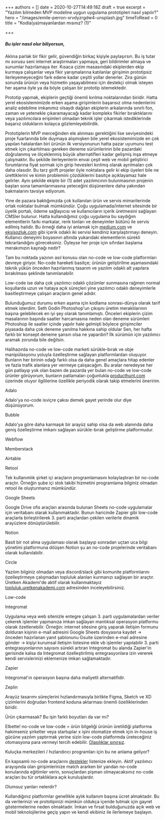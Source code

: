 +++
authors = []
date = 2020-10-27T14:49:18Z
draft = true
excerpt = "Yazılım bilmeden MVP modeline uygun uygulama prototipleri nasıl yapılır?"
hero = "/images/emile-perron-xrvdyzrgdw4-unsplash.jpg"
timeToRead = 0
title = "Kodla(ya)mayanlardan mısınız? (1)"

+++
##### Bu işler nasıl olur biliyorsun,

Aklına parlak bir fikir gelir, güvendiğin birkaç kişiyle paylaşırsın. Bu iş tutar mı sorusu seni internet araştırmaları yapmaya, geri bildirimler almaya ve sunumlar hazırlamaya iter. Kısaca çizim masasındaki ekiplerden ekip kurmaya çalışanlar veya fikir yarışmalarına katılanlar girişimin prototipsiz ilerleyemeyeceğini fark edene kadar çeşitli yollar denerler. Zira günün sonunda ürünün veya hizmetin yaşayabilmesi için destekçi olmak isteyen her aşama öyle ya da böyle çalışan bir prototip istemektedir.

Prototip yapmak, ekiplerin geçtiği önemli kırılma noktalarından biridir. Hatta yerel ekosistemimizde erken aşama girişimlerin başarısız olma nedenlerini analiz edebilme imkanımız olsaydı dağılan ekiplerin arkalarında sınırlı fon, zaman ve yetenekle çıkaramayacağı kadar kompleks fikirler bıraktıklarını veya yazılımcılara erişimleri olmadan teknik işler çıkarmak istediklerinde başarıız olduklarını kolayca gözlemleyebilirdik.

Prototiplerin MVP merceğinden ele alınması gerektiğini lise seviyesindeki proje fuarlarında bile duymaya alışmışken bile yerel ekosistemimizde en çok yapılan hatalardan biri ürünün ilk versiyonunun hatta pazar uyumunu test etmek için çıkartılması gereken deneme sürümlerinin bile pazardaki doğrulanmış ve ölçeklenmiş büyük alternatifleri kadar gelişmiş inşa etmeye çalışmaktır. Bu şekilde ilerleyenlerin envai çeşit web ve mobil geliştirici forumlarına fiyat sormak için girip hevesleri kırılmış olarak ayrılmaları çok daha olasıdır. Bu tarz girift projeler öyle noktalara gelir ki ekip üyeleri bile ne ürettiklerini ve kimin problemini çözdüklerini basitçe açıklayamaz hale gelirler. Aynı şekilde ekipte bir (1) adet yazılımcının bulunmasının projenin baştan sona tamamlanmasına yeteceğini düşünenlere daha yakından bakmalarını tavsiye ediyorum.

Yine de pazara baktığımızda çok kullanılan ürün ve servis mimarilerinde ortak noktalar bulmak mümkündür. Çoğu uygulamada/internet sitesinde bir üyelik portalı, ödeme sağlayıcısı ve kullanıcıların içerik üretmesini sağlayan CMSler bulunur. Hatta kullandığımız çoğu uygulama bu saydığım elementlerin farkı markalar, renk tonları ve deneyimler bütünü ile servis edilmiş halidir. Bu örneği daha iyi anlamak için [medium.com](https://medium.com) ve [eksisozluk.com](https://eksisozluk.com) gibi içerik odaklı iki servisi kendiniz karşılaştırmayı deneyin. Kullanıcı deneyimi boyasının altında yukarıdaki elementlerin sürekli tekrarlandığını göreceksiniz. Öyleyse her proje için sıfırdan başlama merakımızın kaynağı nedir?

Tam bu noktada yazının asıl konusu olan no-code ve low-code platformları devreye giriyor. No-code hareketi basitçe; ürünün geliştirilme aşamasındaki teknik yükün önceden hazırlanmış tasarım ve yazılım odaklı alt yapılara bırakılması şeklinde tanımlanabilir.

Low-code ise daha çok yazılımcı odaklı çözümler sunmasına rağmen normal koşullarda uzun ve hataya açık süreçleri yine yazılımcı odaklı deneyimlerle basitleştirmeye çalışan araçların genel adıdır.

Bulunduğumuz durumu erken aşama için kodlama sonrası-dünya olarak tarif etmek isterdim. Seth Godin Photoshop'un çıkışını üretim meraklılarının başına gelebilecek en iyi şey olarak tanımlamıştı. Önceleri ekiplerin çizim masalarının başında saatler harcamasına neden olan deneme sürümleri Photoshop ile saatler içinde yapılır hale gelmişti böylece girişimciler piyasada daha çok deneme yanılma hakkına sahip oldular Sen, her hafta farklı bir konsept deneme şansın olsa ne yapardın? İlk sürümün için yazılımcı aramak zorunda bile değilsin.

Halihazırda no-code ve low-code marketi sürükle-bırak ve obje manipülasyonu yoluyla özelleştirme sağlayan platformlardan oluşuyor. Bunların her birinin odağı farklı olsa da daha genel amaçlara hitap edenler ve fazla trafik alanlara yer vermeye çalışacağım. Bu aralar neredeyse her gün patlayıp yok olan bazen de pazarda yer bulan no-code ve low-code ürünler görüyorum, bunların patlamaları çoğunlukla [producthunt.com](https://producthunt.com) üzerinde oluyor ilgililerine özellikle periyodik olarak takip etmelerini öneririm.

Adalo

Adalo'ya no-code isviçre çakısı demek gayet yerinde olur diye düşünüyorum.

Bubble

Adalo'ya göre daha karmaşık bir arayüz sahip olsa da web alanında daha geniş özelleştirme imkanı sağlayan sürükle-bırak geliştirme platformudur.

Webflow

Memberstack

Airtable

Retool

Tek kullanımlık şirket içi araçların programlamasını kolaylaştıran bir no-code araçtır. Örneğin şube içi stok takibi hizmetini programlama bilginiz olmadan retool ile oluşturmanız mümkündür.

Google Sheets

Google Drive ofis araçları arasında bulunan Sheets no-code uygulamalar için veritabanı olarak kullanımaktadır. Bunun haricinde Zapier gibi low-code araçlarla birleştirilerek 3. parti araçlardan çekilen verilerle dinamik arayüzlere dönüştürülebilir.

Notion

Basit bir not alma uygulaması olarak başlayıp sonradan uçtan uca bilgi yönetimi platformuna döüşen Notion şu an no-code projelerinde veritabanı olarak kullanılabilir.

Circle

Yazılım bilginiz olmadan veya discord/slack gibi komunite platformlarını özelleştirmeye çalışmadan topluluk alanları kurmanızı sağlayan bir araçtır. Üretken Akademi'de aktif olarak kullanmaktayız [topluluk.uretkenakademi.com](https://topluluk.uretkenakademi.com) adresinden inceleyebilirsiniz.

Low-code

Integromat

Uygulama veya web sitenizle entegre çalışan 3. parti uygulamalardan veriler çekerek işlemler yapmanıza imkan sağlayan mantıksal operasyon platformu olarak özetlenebilir. Örneğin: internet sitesine giriş yaparak iletişim formunu dolduran kişinin e-mail adresini Google Sheets dosyasına kaydet -> önceden hazırlanan yanıt şablonunu Gsuite üzerinden e-mail adresine gönder -> kişiyi kurumsal iletişim listesine ekle vb işlemler yapılabilir 3. parti entegrasyonlarının sayısını sürekli artıran Integromat bu alanda Zapier'in gerisinde kalsa da Integromat özelleştirilmiş entegrasyonlara izin vererek kendi servislerinizi eklemenize imkan sağlamaktadır.

Zapier

Integromat'ın operasyon başına daha maliyetli alternatifidir.

Zeplin

Arayüz tasarımı süreçlerini hızlandırmasıyla birlikte Figma, Sketch ve XD çizimlerini doğrudan frontend koduna aktarması önemli özelliklerinden biridir.

Ürün çıkarmasak? Bu işin farklı boyutları da var mı?

Elbette! no-code ve low-code = ürün bilgeliği ürünün üretildiği platforma hakimseniz şirketler veya startuplar x işini otomatize etmek için in-house iş gücüne yazılım yaptırmak yerine sizin low-code platformda üreteceğiniz otomasyona para vermeyi tercih edebilir. [Olasılıklar sınırsız]().

Kuluçka merkezileri / hızlandırıcı programları için bu ne anlama geliyor?

En kapsamlı no-code araçlarını [destekler](https://uretkenakademi.com/destekler.html) listenize ekleyin. Aktif yazılımcı arayışında olan girişimlerinize match ararken bir yandan no-code konularında eğitimler verin, sonuçlardan pişman olmayacaksınız no-code araçları bu tür ortaklıklara açık kuruluşlardır.

Olumsuz yanları nelerdir?

Kullandığınız platformlar genellikle aylık kullanım başına ücret almaktadır. Bu da verilerinizi ve prototipinizi mümkün oldukça içeride tutmak için gayret göstermelerine neden olmaktadır. İmkan ve fırsat bulduğunuzda açık web ve mobil teknolojilerine geçiş yapın ve kendi ekibiniz ile ilerlemeye başlayın.